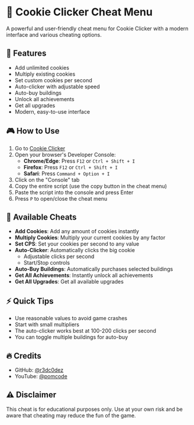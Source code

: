 # 🍪 Cookie Clicker Cheat Menu

A powerful and user-friendly cheat menu for Cookie Clicker with a modern interface and various cheating options.

## 🌟 Features

- Add unlimited cookies
- Multiply existing cookies
- Set custom cookies per second
- Auto-clicker with adjustable speed
- Auto-buy buildings
- Unlock all achievements
- Get all upgrades
- Modern, easy-to-use interface

## 🎮 How to Use

1. Go to [Cookie Clicker](https://orteil.dashnet.org/cookieclicker/)
2. Open your browser's Developer Console:
   - **Chrome/Edge**: Press `F12` or `Ctrl + Shift + I`
   - **Firefox**: Press `F12` or `Ctrl + Shift + I`
   - **Safari**: Press `Command + Option + I`
3. Click on the "Console" tab
4. Copy the entire script (use the copy button in the cheat menu)
5. Paste the script into the console and press Enter
6. Press `P` to open/close the cheat menu

## 🎯 Available Cheats

- **Add Cookies**: Add any amount of cookies instantly
- **Multiply Cookies**: Multiply your current cookies by any factor
- **Set CPS**: Set your cookies per second to any value
- **Auto-Clicker**: Automatically clicks the big cookie
  - Adjustable clicks per second
  - Start/Stop controls
- **Auto-Buy Buildings**: Automatically purchases selected buildings
- **Get All Achievements**: Instantly unlock all achievements
- **Get All Upgrades**: Get all available upgrades

## ⚡ Quick Tips

- Use reasonable values to avoid game crashes
- Start with small multipliers
- The auto-clicker works best at 100-200 clicks per second
- You can toggle multiple buildings for auto-buy

## 🔥 Credits

- GitHub: [@r3dc0dez](https://github.com/r3dc0dez)
- YouTube: [@pomcode](https://www.youtube.com/@pomcode)

## ⚠️ Disclaimer

This cheat is for educational purposes only. Use at your own risk and be aware that cheating may reduce the fun of the game.
